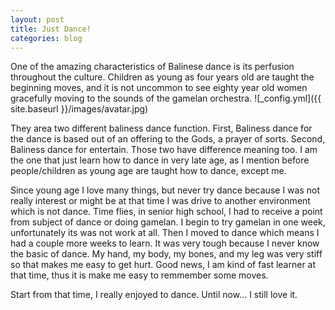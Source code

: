 ```yaml
---
layout: post
title: Just Dance!
categories: blog
---
```


One of the amazing characteristics of Balinese dance is its perfusion throughout the culture. Children as young as four years old are taught the beginning moves, and it is not uncommon to see eighty year old women gracefully moving to the sounds of the gamelan orchestra.
![_config.yml]({{ site.baseurl }}/images/avatar.jpg)

They area two different baliness dance function. First, Baliness dance for the dance is based out of an offering to the Gods, a prayer of sorts. Second, Baliness dance for entertain. Those two have difference meaning too. I am the one that just learn how to dance in very late age, as I mention before people/children as young age are taught how to dance, except me. 

Since young age I love many things, but never try dance because I was not really interest or might be at that time I was drive to  another environment which is not dance. Time flies, in senior high school, I had to receive a point from subject of dance or doing gamelan. I begin to try gamelan in one week, unfortunately its was not work at all. Then I moved to dance which means I had a couple more weeks to learn. It was very tough because I never know the basic of dance. My hand, my body, my bones, and my leg was very stiff so that makes me easy to get hurt. Good news, I am kind of fast learner at that time, thus it is make me easy to remmember some moves. 

Start from that time, I really enjoyed to dance. Until now... I still love it. 

